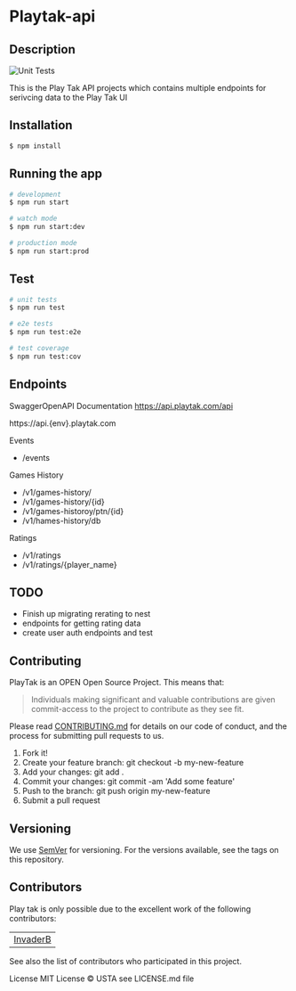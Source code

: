 # Playtak-api 

## Description

![Unit Tests](https://github.com/USTakAssociation/playtak-api/actions/workflows/ci.yml/badge.svg)


This is the Play Tak API projects which contains multiple endpoints for serivcing data to the Play Tak UI

## Installation

```bash
$ npm install
```

## Running the app

```bash
# development
$ npm run start

# watch mode
$ npm run start:dev

# production mode
$ npm run start:prod
```

## Test

```bash
# unit tests
$ npm run test

# e2e tests
$ npm run test:e2e

# test coverage
$ npm run test:cov
```

## Endpoints

SwaggerOpenAPI Documentation
https://api.playtak.com/api

https://api.{env}.playtak.com

Events
- /events

Games History
- /v1/games-history/
- /v1/games-history/{id}
- /v1/games-historoy/ptn/{id}
- /v1/hames-history/db

Ratings
- /v1/ratings
- /v1/ratings/{player_name}

## TODO

- Finish up migrating rerating to nest
- endpoints for getting rating data
- create user auth endpoints and test


## Contributing
PlayTak is an OPEN Open Source Project. This means that:

> Individuals making significant and valuable contributions are given commit-access to the project to contribute as they see fit.

Please read [CONTRIBUTING.md](docs/CONTRIBUTING.md) for details on our code of conduct, and the process for submitting pull requests to us.

1. Fork it!
2. Create your feature branch: git checkout -b my-new-feature
3. Add your changes: git add .
4. Commit your changes: git commit -am 'Add some feature'
5. Push to the branch: git push origin my-new-feature
6. Submit a pull request

## Versioning
We use [SemVer](http://semver.org/) for versioning. For the versions available, see the tags on this repository.

## Contributors
Play tak is only possible due to the excellent work of the following contributors:

||
:----:|
|[InvaderB](https://github.com/invaderb)|

See also the list of contributors who participated in this project.

License
MIT License © USTA see LICENSE.md file

